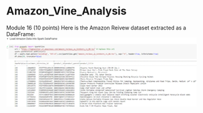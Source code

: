 # Amazon_Vine_Analysis
Module 16
(10 points) Here is the Amazon Reivew dataset extracted as a DataFrame:
![Amazon Review dataset as DataFrame](Amazon_Review_dataset_extracted_DataFrame_10pt.png)
